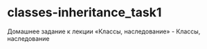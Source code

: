 # classes-inheritance_task1
Домашнее задание к лекции «Классы, наследование» - Классы, наследование
